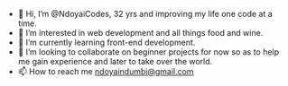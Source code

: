 - 👋 Hi, I’m @NdoyaiCodes, 32 yrs and improving my life one code at a time.
- 👀 I’m interested in web development and all things food and wine.
- 🌱 I’m currently learning front-end development.
- 💞️ I’m looking to collaborate on beginner projects for now so as to help me gain experience and later to take over the world.
- 📫 How to reach me ndoyaindumbi@gmail.com
